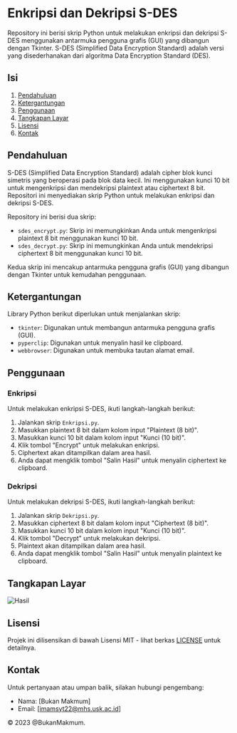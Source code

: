 # Enkripsi dan Dekripsi S-DES

Repository ini berisi skrip Python untuk melakukan enkripsi dan dekripsi S-DES menggunakan antarmuka pengguna grafis (GUI) yang dibangun dengan Tkinter. S-DES (Simplified Data Encryption Standard) adalah versi yang disederhanakan dari algoritma Data Encryption Standard (DES).

## Isi

1. [Pendahuluan](#pendahuluan)
2. [Ketergantungan](#ketergantungan)
3. [Penggunaan](#penggunaan)
4. [Tangkapan Layar](#tangkapan-layar)
5. [Lisensi](#lisensi)
6. [Kontak](#kontak)

## Pendahuluan

S-DES (Simplified Data Encryption Standard) adalah cipher blok kunci simetris yang beroperasi pada blok data kecil. Ini menggunakan kunci 10 bit untuk mengenkripsi dan mendekripsi plaintext atau ciphertext 8 bit. Repositori ini menyediakan skrip Python untuk melakukan enkripsi dan dekripsi S-DES.

Repository ini berisi dua skrip:
- `sdes_encrypt.py`: Skrip ini memungkinkan Anda untuk mengenkripsi plaintext 8 bit menggunakan kunci 10 bit.
- `sdes_decrypt.py`: Skrip ini memungkinkan Anda untuk mendekripsi ciphertext 8 bit menggunakan kunci 10 bit.

Kedua skrip ini mencakup antarmuka pengguna grafis (GUI) yang dibangun dengan Tkinter untuk kemudahan penggunaan.

## Ketergantungan

Library Python berikut diperlukan untuk menjalankan skrip:
- `tkinter`: Digunakan untuk membangun antarmuka pengguna grafis (GUI).
- `pyperclip`: Digunakan untuk menyalin hasil ke clipboard.
- `webbrowser`: Digunakan untuk membuka tautan alamat email.

## Penggunaan

### Enkripsi

Untuk melakukan enkripsi S-DES, ikuti langkah-langkah berikut:

1. Jalankan skrip `Enkripsi.py`.
2. Masukkan plaintext 8 bit dalam kolom input "Plaintext (8 bit)".
3. Masukkan kunci 10 bit dalam kolom input "Kunci (10 bit)".
4. Klik tombol "Encrypt" untuk melakukan enkripsi.
5. Ciphertext akan ditampilkan dalam area hasil.
6. Anda dapat mengklik tombol "Salin Hasil" untuk menyalin ciphertext ke clipboard.

### Dekripsi

Untuk melakukan dekripsi S-DES, ikuti langkah-langkah berikut:

1. Jalankan skrip `Dekripsi.py`.
2. Masukkan ciphertext 8 bit dalam kolom input "Ciphertext (8 bit)".
3. Masukkan kunci 10 bit dalam kolom input "Kunci (10 bit)".
4. Klik tombol "Decrypt" untuk melakukan dekripsi.
5. Plaintext akan ditampilkan dalam area hasil.
6. Anda dapat mengklik tombol "Salin Hasil" untuk menyalin plaintext ke clipboard.

## Tangkapan Layar

![Hasil](https://github.com/BukanMakmum/EnkripsiSimplifiedDES/assets/32379649/92cbe6b5-621c-4181-b350-a9176ede6115)


## Lisensi

Projek ini dilisensikan di bawah Lisensi MIT - lihat berkas [LICENSE](LICENSE) untuk detailnya.

## Kontak

Untuk pertanyaan atau umpan balik, silakan hubungi pengembang:
- Nama: [Bukan Makmum]
- Email: [imamsyt22@mhs.usk.ac.id]

© 2023 @BukanMakmum.
